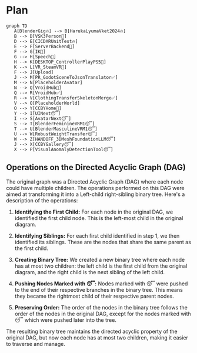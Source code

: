 # Plan

```mermaid
graph TD
   A[BlenderGig🔥] --> B[HarukaLyumaVket2024🔥]
   B --> D[VSK3Person🚫]
   D --> E[CICDXRUnitTest🔥]
   E --> F[ServerBackend🚫]
   F --> G[IK🚫]
   G --> H[Speech🚫]
   H --> K[DESKTOP_ControllerPlayPS5🚫]
   K --> L[VR_SteamVR🚫]
   F --> J[Upload]
   J --> M[PR_GodotSceneToJsonTranslator✅]
   M --> N[PlaceholderAvatar]
   N --> Q[VroidHub🚫]
   Q --> R[VroidHub✅]
   R --> V[ClothingTransferSkeletonMerge✅]
   V --> O[PlaceholderWorld]
   O --> Y[CCBYHome🚫]
   Y --> I[UINext😴]
   I --> S[AvatarNext😴]
   S --> T[BlenderFeminineVRM1😴]
   T --> U[BlenderMasculineVRM1😴]
   U --> W[RobustWeightTransfer😴]
   W --> Z[HANDOFF_3DMeshFoundationLLM😴]
   J --> X[CCBYGallery😴]
   X --> P[VisualAnomalyDetectionTool😴]
```

## Operations on the Directed Acyclic Graph (DAG)

The original graph was a Directed Acyclic Graph (DAG) where each node could have multiple children. The operations performed on this DAG were aimed at transforming it into a Left-child right-sibling binary tree. Here's a description of the operations:

1. **Identifying the First Child:** For each node in the original DAG, we identified the first child node. This is the left-most child in the original diagram.

2. **Identifying Siblings:** For each first child identified in step 1, we then identified its siblings. These are the nodes that share the same parent as the first child.

3. **Creating Binary Tree:** We created a new binary tree where each node has at most two children: the left child is the first child from the original diagram, and the right child is the next sibling of the left child.

4. **Pushing Nodes Marked with 😴:** Nodes marked with 😴 were pushed to the end of their respective branches in the binary tree. This means they became the rightmost child of their respective parent nodes.

5. **Preserving Order:** The order of the nodes in the binary tree follows the order of the nodes in the original DAG, except for the nodes marked with 😴 which were pushed later into the tree.

The resulting binary tree maintains the directed acyclic property of the original DAG, but now each node has at most two children, making it easier to traverse and manage.
